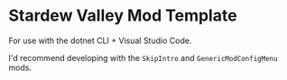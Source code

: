 # Stardew Valley Mod Template

For use with the dotnet CLI + Visual Studio Code.

I'd recommend developing with the `SkipIntro` and `GenericModConfigMenu` mods.
